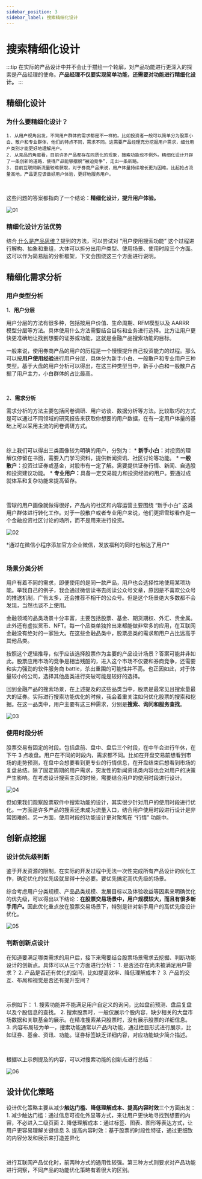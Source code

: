 ```yaml
---
sidebar_position: 3
sidebar_label: 搜索精细化设计
---
```


# 搜索精细化设计

:::tip
在实际的产品设计中并不会止于描绘一个轮廓，对产品功能进行更深入的探索是产品经理的使命。**产品经理不仅要实现简单功能，还需要对功能进行精细化设计。**
:::


## 精细化设计

### 为什么要精细化设计？
    1. 从用户视角出发，不同用户群体的需求都是不一样的。比如投资者一般可以简单分为股票小白、散户和专业群体，他们的特点不同，需求不同。这需要产品经理充分挖掘用户需求，细分用户类别才能更好地理解用户。
    2. 从竞品的角度看，目前许多产品都存在同质化的现象，搜索功能也不例外。精细化设计开辟了一条创新的道路，使得产品能够摆脱“被迫竞争”，走出一条新路。
    3. 目前互联网新流量较难获取，对于券商产品来说，用户体量持续增长更为困难。比起抢占流量高地，产品更应该做好用户体验，更好地服务用户。
<br/>


这些问题的答案都指向了一个结论：**精细化设计，提升用户体验。**

![01](/img/practice/search-detail_images/01.png)

### 精细化设计方法优势

结合[ 什么是产品思维？](https://cpjlrmsc.feishu.cn/wiki/OA0BwlMReiqdsKkgdlxcZ3LMncb)提到的方法，可以尝试对 “用户使用搜索功能” 这个过程进行解构、抽象和重组，大体可以拆分出用户类型、使用场景、使用时段三个方面。这可以作为简易版的分析框架，下文会围绕这三个方面进行说明。

## 精细化需求分析

### 用户类型分析

1、**用户分层**

用户分层的方法有很多种，包括按用户价值、生命周期、RFM模型以及 AARRR 模型分层等方法。具体使用什么方法需要结合目标和业务进行选择。比方让用户更快更准确地让找到想要的证券或功能，这就是金融产品搜索功能的目标。



一般来说，使用券商产品的用户的历程是一个慢慢提升自己投资能力的过程。那么可以按**用户使用经验**进行用户分层，具体分为新手小白、一般散户和专业用户三种类型。基于大盘的用户分析可以得出，在这三种类型当中，新手小白和一般散户占据了用户主力，小白群体的占比最高。

<br/>

2、**需求分析**

需求分析的方法主要包括问卷调研、用户访谈、数据分析等方法。比较取巧的方式是可以通过不同领域的研究报告来获取你想要的用户数据，在有一定用户体量的基础上可以采用主流的问卷调研方式。

<br/>

综上我们可以得出三类画像较为明确的用户，分别为：
    * **新手小白：**&#x5BF9;投资的理解仅停留在书面，需要入门学习资料，提供新闻资讯、社区讨论等功能。
    * **一般散户：**&#x6295;资过证券或基金，对股市有一定了解。需要提供证券行情、新闻、自选股和投资建议功能。
    * **专业用户：**&#x5177;备一定交易能力和投资经验的用户。要通过成就体系和复杂功能来提高留存。

<br/>

雪球的用户画像就做得很好，产品内的社区和内容运营主要围绕 “新手小白” 这类用户群体进行转化工作。对于一般散户或者专业用户来说，他们更把雪球看作是一个金融投资社区讨论的场所，而不是用来进行投资。

![02](/img/practice/search-detail_images/02.png)
<div class="text-center">
*通过在微信小程序添加官方企业微信，发放福利的同时也触达了用户*
</div>
<br/>

### 场景分类分析

用户有着不同的需求，即便使用的是同一款产品，用户也会选择性地使用某项功能。举我自己的例子，我会通过微信读书去阅读公众号文章，原因是不喜欢公众号的推送机制，广告太多，还会推荐不相干的公众号。但是这个场景绝大多数都不会发现，当然也谈不上使用。



金融领域的品类场景十分丰富，主要包括股票、基金、期货期权、外汇、贵金属。此外还有虚拟货币、NFT。每一个品类单独拎出来都能做非常多的应用，在互联网金融没有绝对的一家独大。在这些金融品类中，股票品类的需求和用户占比远高于其他品类。



按照这个逻辑推导，似乎应该选择股票作为主要的产品设计场景？答案可能并非如此。股票应用市场的竞争是相当残酷的，进入这个市场不仅要和券商竞争，还需要和实力强劲的软件服务商 battle，杀出重围的可能性并不高。也正因如此，对于体量较小的公司，选择其他品类进行突破可能是较好的选择。



回到金融产品的搜索场景，在上述提及的这些品类当中，股票是最常见且搜索量最大的证券。实际进行搜索功能优化的时候，我会着重关注如何优化股票的搜索和挖掘。在这一品类中，用户主要有这三种需求，分别是**搜索、询问和服务查找**。

![03](/img/practice/search-detail_images/03.png)

### 使用时段分析

股票交易有固定的时段。包括盘前、盘中、盘后三个时段，在中午会进行午休，在下午 3 点收盘。用户在不同的时段内，需求都不同。比如在开盘交易前想看到市场的走势预测，在盘中会想要看到更专业的行情信息，在开盘结束后想看到市场的复盘总结。除了固定周期的用户需求，突发性的新闻资讯类内容也会对用户的决策产生影响。在考虑设计搜索主页的时候，需要结合用户的使用时段进行设计。

![04](/img/practice/search-detail_images/04.png)

但如果我们观察股票软件中搜索功能的设计，其实很少针对用户的使用时段进行优化。一方面是许多产品的搜索还未成为流量入口，结合用户使用时段进行设计是非常困难的。另一方面，使用时段的功能设计更对聚焦在 “行情” 功能中。

## 创新点挖掘

### 设计优先级判断

鉴于开发资源的限制，在实际的开发过程中无法一次性完成所有产品设计的优化工作，确定优化的优先级就显得十分必要。要优先搞定高优先级的场景。



综合考虑用户分类规模、产品品类规模、发展目标以及体验收益等因素来明确优化的优先级，可以得出以下结论：**在股票交易场景中，用户规模较大，而且有很多新手用户。**&#x56E0;此优化重点放在股票交易场景下，特别是针对新手用户的高优先级设计优化。

![05](/img/practice/search-detail_images/05.png)

### 判断创新点设计

在知道要满足哪类需求的用户后，接下来需要结合股票场景需求去挖掘、判断功能设计的创新点。具体可以从三个方面进行分析：
    1. 是否还存在尚未被满足用户需求？
    2. 产品是否还有优化的空间，比如提高效率、降低理解成本？
    3. 产品的交互、布局和视觉是否还有提升空间？

<br/>

示例如下：
    1. 搜索功能并不能满足用户自定义的询问，比如盘前预测、盘后复盘以及个股信息的查找。
    2. 搜索股票时，一般仅展示个股内容，缺少相关的大盘市场数据和关联基金的展示。在精准搜索某只股票时，没有展示股票的详细信息。
    3. 内容布局较为单一，搜索功能通常以产品内功能，通过栏目形式进行展示，比如证券、基金、资讯、功能。证券标签缺乏详细内容，对应功能缺少简介描述。

<br/>

根据以上示例提及的内容，可以对搜索功能的创新点进行总结：

![06](/img/practice/search-detail_images/06.png)

## 设计优化策略

设计优化策略主要从减少**触达门槛、降低理解成本、提高内容时效**三个方面出发：
    1. 减少触达门槛：通过信息可视化外显等方式，来让用户更快地寻找到想要的内容，不必进入二级页面
    2. 降低理解成本：通过标签、图表、图形等表达方式，让用户更容易理解关键信息
    3. 提高内容时效：基于股票的时段性特征，通过更细致的内容分发和展示来打造差异化

<br/>

进行互联网产品优化时，前两种方式的通用性较强。第三种方式则要求对产品功能进行洞察，不同产品的功能优化策略有着很大的区别。


